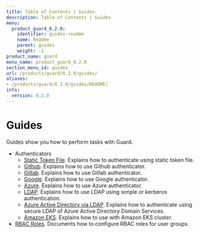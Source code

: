 ```yaml
---
title: Table of Contents | Guides
description: Table of Contents | Guides
menu:
  product_guard_0.2.0:
    identifier: guides-readme
    name: Readme
    parent: guides
    weight: -1
product_name: guard
menu_name: product_guard_0.2.0
section_menu_id: guides
url: /products/guard/0.2.0/guides/
aliases:
- /products/guard/0.2.0/guides/README/
info:
  version: 0.2.0
---
```


# Guides

Guides show you how to perform tasks with Guard.

- Authenticators
  - [Static Token File](/products/guard/0.2.0/guides/authenticator/static_token_file). Explains how to authenticate using static token file.
  - [Github](/products/guard/0.2.0/guides/authenticator/github). Explains how to use Github authenticator.
  - [Gitlab](/products/guard/0.2.0/guides/authenticator/gitlab). Explains how to use Gitlab authenticator.
  - [Google](/products/guard/0.2.0/guides/authenticator/google). Explains how to use Google authenticator.
  - [Azure](/products/guard/0.2.0/guides/authenticator/azure). Explains how to use Azure authenticator.
  - [LDAP](/products/guard/0.2.0/guides/authenticator/ldap). Explains how to use LDAP using simple or kerberos authentication.
  - [Azure Active Directory via LDAP](/products/guard/0.2.0/guides/authenticator/ldap_azure). Explains how to authenticate using secure LDAP of Azure Active Directory Domain Services.
  - [Amazon EKS](/products/guard/0.2.0/guides/authenticator/aws_eks). Explains how to use with Amazon EKS cluster.
- [RBAC Roles](/products/guard/0.2.0/guides/rbac). Documents how to configure RBAC roles for user groups.
